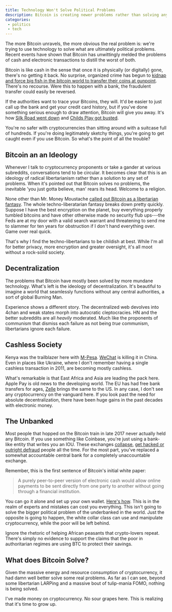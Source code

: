 ```yaml
---
title: Technology Won't Solve Political Problems
description: Bitcoin is creating newer problems rather than solving any existing problems that require political, rather than technological solutions
categories:
 - politics
 - tech
---
```


The more Bitcoin unravels, the more obvious the real problem is: we're trying to use technology to solve what are ultimately political problems. Recent events have shown that Bitcoin has unwittingly melded the problems of cash and electronic transactions to distill the worst of both.

Bitcoin is like cash in the sense that once it is physically (or digitally) gone, there's no getting it back. No surprise, organized crime has begun to [kidnap and force big fish in the bitcoin world to transfer their coins at gunpoint][nyt]. There's no recourse. Were this to happen with a bank, the fraudulent transfer could easily be reversed.

If the authorities want to trace your Bitcoins, they will. It'd be easier to just call up the bank and get your credit card history, but if you've done something serious enough to draw attention, Bitcoin will give you away. It's how [Silk Road went down][skr] and [Childs Play got busted][arg].

You're no safer with cryptocurrencies than sitting around with a suitcase full of hundreds. If you're doing legitimately sketchy things, you're going to get caught even if you use Bitcoin.  So what's the point of all the trouble?

## Bitcoin an an Ideology

Whenever I talk to cryptocurrency proponents or take a gander at various subreddits, conversations tend to be circular. It becomes clear that this is an ideology of radical libertarianism rather than a solution to any set of problems. When it's pointed out that Bitcoin solves no problems, the inevitable 'you just gotta believe, man' rears its head. Welcome to a religion.

None other than Mr. Money Moustache [called out Bitcoin as a libertarian fantasy][mmm]. The whole techno-liberatarian fantasy breaks down pretty quickly. Suppose I have the best encryption on the planet, buy everything properly tumbled bitcoins and have other otherwise made no security flub ups---the Feds are at my door with a valid search warrant and threatening to send me to slammer for ten years for obstruction if I don't hand everything over. Game over real quick.

That's why I find the techno-libertarians to be childish at best. While I'm all for better privacy, more encryption and greater oversight, it's all moot without a rock-solid society.

## Decentralization

The problems that Bitcoin have mostly been solved by more mundane technology. What's left is the ideology of decentralization. It's beautiful to imagine a world that seamlessly functions without any central authorities, a sort of global Burning Man.   

Experience shows a different story. The decentralized web devolves into 4chan and weak states morph into autocratic cleptocracies. HN and the better subreddits are all *heavily* moderated. Much like the proponents of communism that dismiss each failure as not being *true* communism, libertarians ignore each failure.

## Cashless Society

Kenya was the trailblazer here with [M-Pesa][mps]. [WeChat][wc] is killing it in China. Even in places like Ukraine, where I don't remember having a single cashless transaction in 2011, are becoming mostly cashless.

What's remarkable is that East Africa and Asia are leading the pack here. Apple Pay is old news to the developing world. The EU has had free bank transfers for ages, [Zelle][zel] brings the same to the US.  In any case, I don't see any cryptocurrency on the vanguard here. If you look past the need for absolute decentralization, there have been huge gains in the past decades with electronic money.

## The Unbanked

Most people that hopped on the Bitcoin train in late 2017 never actually held any Bitcoin. If you use something like Coinbase, you're just using a bank-like entity that writes you an IOU. These exchanges [collapse][mgx], [get hacked or outright defraud][bfx] people all the time. For the most part, you've replaced a somewhat accountable central bank for a completely unaccountable exchange.

Remember, this is the first sentence of Bitcoin's initial white paper:

> A purely peer-to-peer version of electronic cash would allow online payments to be sent directly from one party to another without going through a financial institution.

You can go it alone and set up your own wallet. [Here's how][cbw]. This is in the realm of experts and mistakes can cost you everything. This isn't going to solve the bigger political problem of the underbanked in the world. Just the opposite is going to happen, the white collar class can use and manipulate cryptocurrency, while the poor will be left behind.

Ignore the rhetoric of helping African peasants that crypto-lovers repeat. There's simply no evidence to support the claims that the poor in authoritarian regimes are using BTC to protect their savings.  

## What does Bitcoin Solve?

Given the massive energy and resource consumption of cryptocurrency, it had damn well better solve some real problems. As far as I can see, beyond some libertarian LARPing and a massive bout of tulip-mania FOMO, nothing is being solved.

I've made money on cryptocurrency. No sour grapes here. This is realizing that it's time to grow up.

[nyt]: https://www.nytimes.com/2018/02/18/technology/virtual-currency-extortion.html
[skr]: https://www.wired.com/2015/01/prosecutors-trace-13-4-million-bitcoins-silk-road-ulbrichts-laptop/
[arg]: https://www.vg.no/spesial/2017/undercover-darkweb/?lang=en
[mmm]: http://www.mrmoneymustache.com/2018/01/02/why-bitcoin-is-stupid/
[mps]: https://en.wikipedia.org/wiki/M-Pesa
[wc]: https://en.wikipedia.org/wiki/WeChat#WeChat_Pay_payment_services
[zel]: https://en.wikipedia.org/wiki/Zelle_(payment_service)
[mgx]: https://en.wikipedia.org/wiki/Mt._Gox
[bfx]: https://en.wikipedia.org/wiki/Bitfinex_hack
[cbw]: https://developers.coinbase.com/docs/wallet/guides/bitcoin-wallet
